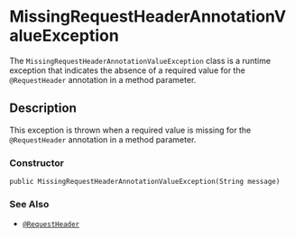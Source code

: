 # MissingRequestHeaderAnnotationValueException

The `MissingRequestHeaderAnnotationValueException` class is a runtime exception that indicates the absence of a required value for the `@RequestHeader` annotation in a method parameter.

## Description
This exception is thrown when a required value is missing for the `@RequestHeader` annotation in a method parameter.

### Constructor
```
public MissingRequestHeaderAnnotationValueException(String message)
```

### See Also

- [`@RequestHeader`](https://github.com/YevgenDemoTestOrganization/bring/blob/d1df5bd13e15033caad3f012bc3ef5c3be780c1f/features/web/servlet/annotation/RequestHeader.md)